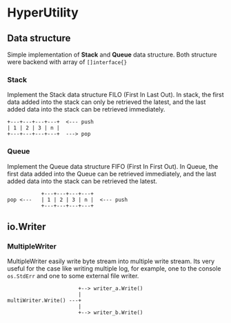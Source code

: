 # HyperUtility

## Data structure

Simple implementation of **Stack** and **Queue** data structure.
Both structure were backend with array of `[]interface{}`

### Stack

Implement the Stack data structure FILO (First In Last Out).
In stack, the first data added into the stack can only
be retrieved the latest, and the last added data into the stack
can be retrieved immediately.

```text
+---+---+---+---+  <--- push
| 1 | 2 | 3 | n |
+---+---+---+---+  ---> pop
```


### Queue

Implement the Queue data structure FIFO (First In First Out).
In Queue, the first data added into the Queue can be
retrieved immediately, and the last added data into the stack
can be retrieved the latest.

```text
           +---+---+---+---+
pop <---   | 1 | 2 | 3 | n |  <--- push
           +---+---+---+---+ 
```

## io.Writer

### MultipleWriter

MultipleWriter easily write byte stream into multiple write stream.
Its very useful for the case like writing multiple log,
for example, one to the console `os.StdErr` and one to 
some external file writer.

```text
                       +--> writer_a.Write()
                       |
multiWriter.Write() ---+
                       |
                       +--> writer_b.Write()
```
